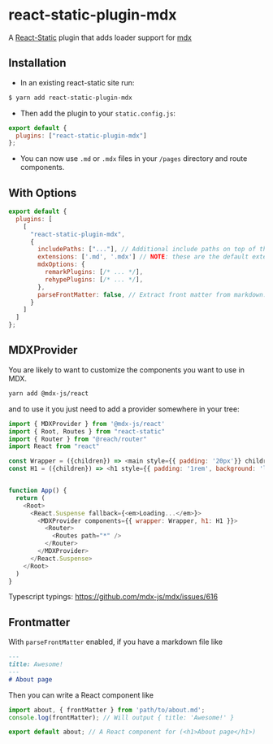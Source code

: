 # react-static-plugin-mdx

A [React-Static](https://react-static.js.org) plugin that adds loader support for [mdx](https://github.com/mdx-js/mdx)

## Installation

- In an existing react-static site run:

```bash
$ yarn add react-static-plugin-mdx
```

- Then add the plugin to your `static.config.js`:

```javascript
export default {
  plugins: ["react-static-plugin-mdx"]
};
```

- You can now use `.md` or `.mdx` files in your `/pages` directory and route components.

## With Options

```javascript
export default {
  plugins: [
    [
      "react-static-plugin-mdx",
      {
        includePaths: ["..."], // Additional include paths on top of the default jsLoader paths
        extensions: ['.md', '.mdx'] // NOTE: these are the default extensions
        mdxOptions: {
          remarkPlugins: [/* ... */],
          rehypePlugins: [/* ... */],
        },
        parseFrontMatter: false, // Extract front matter from markdown. Disabled by default.
      }
    ]
  ]
};
```


## MDXProvider

You are likely to want to customize the components you want to use in MDX.

```bash
yarn add @mdx-js/react
```

and to use it you just need to add a provider somewhere in your tree:

```js
import { MDXProvider } from '@mdx-js/react'
import { Root, Routes } from "react-static"
import { Router } from "@reach/router"
import React from "react"

const Wrapper = ({children}) => <main style={{ padding: '20px'}} children={children} />
const H1 = ({children}) => <h1 style={{ padding: '1rem', background: 'linear-gradient(to right, #1565C0, #b92b27)' }} children={children} />


function App() {
  return (
    <Root>
      <React.Suspense fallback={<em>Loading...</em>}>
        <MDXProvider components={{ wrapper: Wrapper, h1: H1 }}>
          <Router>
            <Routes path="*" />
          </Router>
        </MDXProvider>
      </React.Suspense>
    </Root>
  )
}
```

Typescript typings: https://github.com/mdx-js/mdx/issues/616

## Frontmatter
With `parseFrontMatter` enabled, if you have a markdown file like
```markdown
---
title: Awesome!
---
# About page
```
Then you can write a React component like
```javascript
import about, { frontMatter } from 'path/to/about.md';
console.log(frontMatter); // Will output { title: 'Awesome!' }

export default about; // A React component for (<h1>About page</h1>)
```
